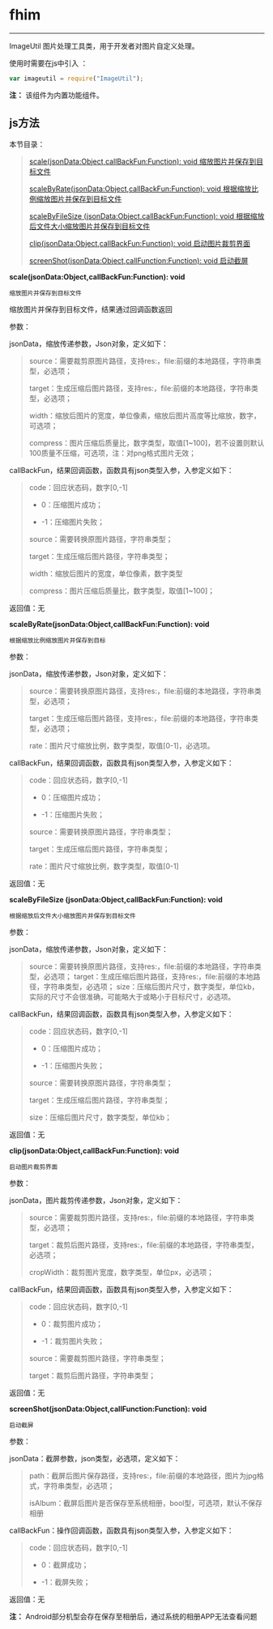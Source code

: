 # fhim 

----------

 ImageUtil 图片处理工具类，用于开发者对图片自定义处理。

使用时需要在js中引入 ：

```javascript
var imageutil = require("ImageUtil"); 
```

**注：** 该组件为内置功能组件。

<h2 id="cid_1">js方法</h2>  

本节目录：

>[ scale(jsonData:Object,callBackFun:Function): void   缩放图片并保存到目标文件 ](#ff_0)
> 
> [scaleByRate(jsonData:Object,callBackFun:Function): void  根据缩放比例缩放图片并保存到目标文件 ](#ff_1)
> 
> [scaleByFileSize (jsonData:Object,callBackFun:Function): void   根据缩放后文件大小缩放图片并保存到目标文件 ](#ff_2)
> 
> [clip(jsonData:Object,callBackFun:Function): void    启动图片裁剪界面 ](#ff_3)
> 
> [screenShot(jsonData:Object,callFunction:Function): void  启动截屏](#ff_4)


<span id="ff_0">**scale(jsonData:Object,callBackFun:Function): void**</span>  

<code>缩放图片并保存到目标文件</code>  

缩放图片并保存到目标文件，结果通过回调函数返回   

参数：  

jsonData，缩放传递参数，Json对象，定义如下：  

> source：需要裁剪原图片路径，支持res:，file:前缀的本地路径，字符串类型，必选项；
> 
> target：生成压缩后图片路径，支持res:，file:前缀的本地路径，字符串类型，必选项；
> 
> width：缩放后图片的宽度，单位像素，缩放后图片高度等比缩放，数字，可选项；
> 
> compress：图片压缩后质量比，数字类型，取值[1~100]，若不设置则默认100质量不压缩，可选项，注：对png格式图片无效；

callBackFun，结果回调函数，函数具有json类型入参，入参定义如下：  

> code：回应状态码，数字[0,-1]
> 
> -  0：压缩图片成功；
> 
> -  -1：压缩图片失败；
> 
> source：需要转换原图片路径，字符串类型；
> 
> target：生成压缩后图片路径，字符串类型；
> 
> width：缩放后图片的宽度，单位像素，数字类型
> 
> compress：图片压缩后质量比，数字类型，取值[1~100]；

返回值：无



<span id="ff_1">**scaleByRate(jsonData:Object,callBackFun:Function): void**</span>

<code>根据缩放比例缩放图片并保存到目标</code>    

参数：

jsonData，缩放传递参数，Json对象，定义如下：  

> source：需要转换原图片路径，支持res:，file:前缀的本地路径，字符串类型，必选项；
> 
> target：生成压缩后图片路径，支持res:，file:前缀的本地路径，字符串类型，必选项；
> 
> rate：图片尺寸缩放比例，数字类型，取值[0-1]，必选项。

callBackFun，结果回调函数，函数具有json类型入参，入参定义如下：

> code：回应状态码，数字[0,-1]
> 
> - 0：压缩图片成功；
> 
> - -1：压缩图片失败；
> 
> source：需要转换原图片路径，字符串类型；
> 
> target：生成压缩后图片路径，字符串类型；
> 
> rate：图片尺寸缩放比例，数字类型，取值[0-1] 

返回值：无






<span id="ff_2">**scaleByFileSize (jsonData:Object,callBackFun:Function): void**</span>  

<code>根据缩放后文件大小缩放图片并保存到目标文件</code>   

参数：

jsonData，缩放传递参数，Json对象，定义如下：  

> source：需要转换原图片路径，支持res:，file:前缀的本地路径，字符串类型，必选项；
> target：生成压缩后图片路径，支持res:，file:前缀的本地路径，字符串类型，必选项；
> size：压缩后图片尺寸，数字类型，单位kb，实际的尺寸不会很准确，可能略大于或略小于目标尺寸，必选项。

callBackFun，结果回调函数，函数具有json类型入参，入参定义如下： 

> code：回应状态码，数字[0,-1]
> 
> - 0：压缩图片成功；
> 
> - -1：压缩图片失败；
> 
> source：需要转换原图片路径，字符串类型；
> 
> target：生成压缩后图片路径，字符串类型；
> 
> size：压缩后图片尺寸，数字类型，单位kb；

返回值：无



<span id="ff_3">**clip(jsonData:Object,callBackFun:Function): void**</span>  

<code>启动图片裁剪界面</code> 

参数： 

jsonData，图片裁剪传递参数，Json对象，定义如下：

> source：需要裁剪图片路径，支持res:，file:前缀的本地路径，字符串类型，必选项；
> 
> target：裁剪后图片路径，支持res:，file:前缀的本地路径，字符串类型，必选项；
> 
> cropWidth：裁剪图片宽度，数字类型，单位px，必选项；

callBackFun，结果回调函数，函数具有json类型入参，入参定义如下：

> code：回应状态码，数字[0,-1]
> 
> - 0：裁剪图片成功；
> 
> - -1：裁剪图片失败；
> 
> source：需要裁剪图片路径，字符串类型；
> 
> target：裁剪后图片路径，字符串类型；

返回值：无


<span id="ff_4">**screenShot(jsonData:Object,callFunction:Function): void**</span>  

<code>启动截屏</code>  


参数： 

jsonData：截屏参数，json类型，必选项，定义如下：

> path：截屏后图片保存路径，支持res:，file:前缀的本地路径，图片为jpg格式，字符串类型，必选项；
> 
> isAlbum：截屏后图片是否保存至系统相册，bool型，可选项，默认不保存相册

callBackFun：操作回调函数，函数具有json类型入参，入参定义如下：

> code：回应状态码，数字[0,-1]
> 
> - 0：截屏成功；
> 
> - -1：截屏失败；

返回值：无 

**注：** Android部分机型会存在保存至相册后，通过系统的相册APP无法查看问题


